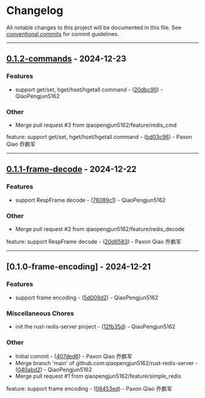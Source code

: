 # Changelog

All notable changes to this project will be documented in this file. See [conventional commits](https://www.conventionalcommits.org/) for commit guidelines.

---
## [0.1.2-commands](https://github.com/qiaopengjun5162/rust-redis-server/compare/v0.1.1-frame-decode..v0.1.2-commands) - 2024-12-23

### Features

- support get/set, hget/hset/hgetall command - ([20dbc90](https://github.com/qiaopengjun5162/rust-redis-server/commit/20dbc901b422376d417d23d42c2eec3dcdfe9560)) - QiaoPengjun5162

### Other

- Merge pull request #3 from qiaopengjun5162/feature/redis_cmd

feature: support get/set, hget/hset/hgetall command - ([bd03c96](https://github.com/qiaopengjun5162/rust-redis-server/commit/bd03c96d44645e2e63b2ab0f1b75403bfed3c256)) - Paxon Qiao 乔鹏军

---
## [0.1.1-frame-decode](https://github.com/qiaopengjun5162/rust-redis-server/compare/v0.1.0-frame-encoding..v0.1.1-frame-decode) - 2024-12-22

### Features

- support RespFrame decode - ([76089c1](https://github.com/qiaopengjun5162/rust-redis-server/commit/76089c13f9bddada7967f1e10401bf3946c0af58)) - QiaoPengjun5162

### Other

- Merge pull request #2 from qiaopengjun5162/feature/redis_decode

feature: support RespFrame decode - ([20d6583](https://github.com/qiaopengjun5162/rust-redis-server/commit/20d6583801796a94530698d8f3c1d071cbb31071)) - Paxon Qiao 乔鹏军

---
## [0.1.0-frame-encoding] - 2024-12-21

### Features

- support frame encoding - ([5d009d2](https://github.com/qiaopengjun5162/rust-redis-server/commit/5d009d27e08fb33660a44083a6883277913ad2eb)) - QiaoPengjun5162

### Miscellaneous Chores

- init the rust-redis-server project - ([12fb35d](https://github.com/qiaopengjun5162/rust-redis-server/commit/12fb35d57cb73ffa00a42779244265be8450da38)) - QiaoPengjun5162

### Other

- Initial commit - ([407ded6](https://github.com/qiaopengjun5162/rust-redis-server/commit/407ded6e9154f8b8fe1bd809cdcf4a7fcaa2d5d9)) - Paxon Qiao 乔鹏军
- Merge branch 'main' of github.com:qiaopengjun5162/rust-redis-server - ([040abd2](https://github.com/qiaopengjun5162/rust-redis-server/commit/040abd25a67b55b361df9b9041448e7761683eac)) - QiaoPengjun5162
- Merge pull request #1 from qiaopengjun5162/feature/simple_redis

feature: support frame encoding - ([08453ed](https://github.com/qiaopengjun5162/rust-redis-server/commit/08453ed8d634b5037206fcfce35b2458933cdc5f)) - Paxon Qiao 乔鹏军

<!-- generated by git-cliff -->
